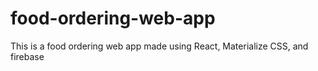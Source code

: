# food-ordering-web-app
This is a food ordering web app made using React, Materialize CSS, and firebase
